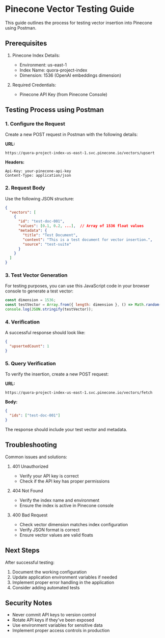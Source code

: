 # Pinecone Vector Testing Guide

This guide outlines the process for testing vector insertion into Pinecone using Postman.

## Prerequisites

1. Pinecone Index Details:
   - Environment: us-east-1
   - Index Name: quora-project-index
   - Dimension: 1536 (OpenAI embeddings dimension)

2. Required Credentials:
   - Pinecone API Key (from Pinecone Console)

## Testing Process using Postman

### 1. Configure the Request

Create a new POST request in Postman with the following details:

**URL:**
```
https://quora-project-index-us-east-1.svc.pinecone.io/vectors/upsert
```

**Headers:**
```
Api-Key: your-pinecone-api-key
Content-Type: application/json
```

### 2. Request Body

Use the following JSON structure:

```json
{
  "vectors": [
    {
      "id": "test-doc-001",
      "values": [0.1, 0.2, ...],  // Array of 1536 float values
      "metadata": {
        "title": "Test Document",
        "content": "This is a test document for vector insertion.",
        "source": "test-suite"
      }
    }
  ]
}
```

### 3. Test Vector Generation

For testing purposes, you can use this JavaScript code in your browser console to generate a test vector:

```javascript
const dimension = 1536;
const testVector = Array.from({ length: dimension }, () => Math.random());
console.log(JSON.stringify(testVector));
```

### 4. Verification

A successful response should look like:

```json
{
  "upsertedCount": 1
}
```

### 5. Query Verification

To verify the insertion, create a new POST request:

**URL:**
```
https://quora-project-index-us-east-1.svc.pinecone.io/vectors/fetch
```

**Body:**
```json
{
  "ids": ["test-doc-001"]
}
```

The response should include your test vector and metadata.

## Troubleshooting

Common issues and solutions:

1. 401 Unauthorized
   - Verify your API key is correct
   - Check if the API key has proper permissions

2. 404 Not Found
   - Verify the index name and environment
   - Ensure the index is active in Pinecone console

3. 400 Bad Request
   - Check vector dimension matches index configuration
   - Verify JSON format is correct
   - Ensure vector values are valid floats

## Next Steps

After successful testing:
1. Document the working configuration
2. Update application environment variables if needed
3. Implement proper error handling in the application
4. Consider adding automated tests

## Security Notes

- Never commit API keys to version control
- Rotate API keys if they've been exposed
- Use environment variables for sensitive data
- Implement proper access controls in production